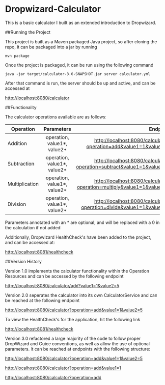 # Dropwizard-Calculator
This is a basic calculator I built as an extended introduction to Dropwizard.

##Running the Project

This project is built as a Maven packaged Java project, so after cloning the repo, it can be packaged into a jar by running

```
mvn package
```

Once the project is packaged, it can be run using the following command

```
java -jar target/calculator-3.0-SNAPSHOT.jar server calculator.yml
```

After that command is run, the server should be up and active, and can be accessed at 

[http://localhost:8080/calculator](http://localhost:8080/calculator)

##Functionality

The calculator operations available are as follows:

| Operation     | Parameters                | Endpoint  |
| ------------- |:-------------------------:| -----:|
| Addition      | operation, value1*, value2* | [http://localhost:8080/calculator?operation=add&value1=1&value2=5](http://localhost:8080/calculator?operation=add&value1=1&value2=5) |
| Subtraction   | operation, value1*, value2* | [http://localhost:8080/calculator?operation=subtract&value1=1&value2=5](http://localhost:8080/calculator?operation=subtract&value1=1&value2=5) |
| Multiplication| operation, value1*, value2* | [http://localhost:8080/calculator?operation=multiply&value1=1&value2=5](http://localhost:8080/calculator?operation=multiply&value1=1&value2=5) |
| Division      | operation, value1*, value2* | [http://localhost:8080/calculator?operation=divide&value1=1&value2=5](http://localhost:8080/calculator?operation=add&value1=1*&value2=5*) |

Parameters annotated with an * are optional, and will be replaced with a 0 in the calculation if not added 

Additionally, Dropwizard HealthCheck's have been added to the project, and can be accessed at:

[http://localhost:8081/healthcheck](http://localhost:8081/healthcheck)

##Version History

Version 1.0 implements the calculator functionality within the Operation Resources and can be accessed by the following endpoint

[http://localhost:8080/calculator/add?value1=1&value2=5](http://localhost:8080/calculator/add?value1=1&value2=5)

Version 2.0 seperates the calculator into its own CalculatorService and can be reached at the following endpoint

[http://localhost:8080/calculator?operation=add&value1=1&value2=5](http://localhost:8080/calculator?operation=add&value1=1&value2=5)

To view the HealthCheck's for the application, hit the following link

[http://localhost:8081/healthcheck](http://localhost:8081/healthcheck)

Version 3.0 refactored a large majority of the code to follow proper DropWizard and Guice conventions, as well as allow the use of optional parameters. It can be reached at endpoints with the following structure:

[http://localhost:8080/calculator?operation=add&value1=1&value2=5](http://localhost:8080/calculator?operation=add&value1=1&value2=5)

[http://localhost:8080/calculator?operation=add&value1=1](http://localhost:8080/calculator?operation=add&value1=1)

[http://localhost:8080/calculator?operation=add](http://localhost:8080/calculator?operation=add)